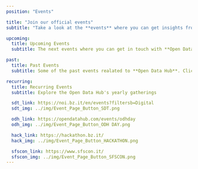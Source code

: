 ```yaml
---
position: "Events"

title: "Join our official events"
subtitle: "Take a look at the **events** where you can get insights from the **Open Data Hub**."

upcoming:
  title: Upcoming Events
  subtitle: The next events where you can get in touch with **Open Data Hub**. Click the events to get more information and **register**.

past:
  title: Past Events
  subtitle: Some of the past events realated to **Open Data Hub**. Click the events to obtain **slides, video and all the materials** produced.

recurring:
  title: Recurring Events
  subtitle: Explore the Open Data Hub's yearly gatherings

  sdt_link: https://noi.bz.it/en/events?filtersb=Digital
  sdt_img: ../img/Event_Page_Button_SDT.png

  odh_link: https://opendatahub.com/events/odhday
  odh_img: ../img/Event_Page_Button_ODH DAY.png

  hack_link: https://hackathon.bz.it/
  hack_img: ../img/Event_Page_Button_HACKATHON.png

  sfscon_link: https://www.sfscon.it/
  sfscon_img: ../img/Event_Page_Button_SFSCON.png
---
```

